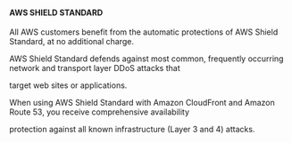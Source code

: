 #### AWS SHIELD STANDARD

All AWS customers benefit from the automatic protections of AWS Shield Standard,
at no additional charge.

AWS Shield Standard defends against most common, frequently occurring network
and transport layer DDoS attacks that

target web sites or applications.

When using AWS Shield Standard with Amazon CloudFront and Amazon Route 53, you
receive comprehensive availability

protection against all known infrastructure (Layer 3 and 4) attacks.

